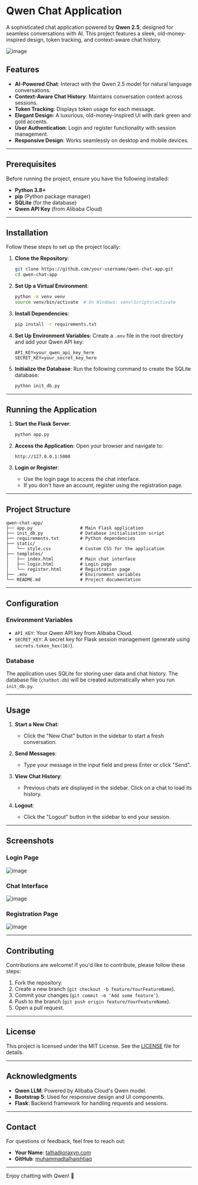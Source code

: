 # Qwen Chat Application

A sophisticated chat application powered by **Qwen 2.5**, designed for seamless conversations with AI. This project features a sleek, old-money-inspired design, token tracking, and context-aware chat history.

![image](https://github.com/user-attachments/assets/3628e312-9ce1-43b9-b15b-c2d25c176178)


## Features

- **AI-Powered Chat**: Interact with the Qwen 2.5 model for natural language conversations.
- **Context-Aware Chat History**: Maintains conversation context across sessions.
- **Token Tracking**: Displays token usage for each message.
- **Elegant Design**: A luxurious, old-money-inspired UI with dark green and gold accents.
- **User Authentication**: Login and register functionality with session management.
- **Responsive Design**: Works seamlessly on desktop and mobile devices.

---

## Prerequisites

Before running the project, ensure you have the following installed:

- **Python 3.8+**
- **pip** (Python package manager)
- **SQLite** (for the database)
- **Qwen API Key** (from Alibaba Cloud)

---

## Installation

Follow these steps to set up the project locally:

1. **Clone the Repository**:
   ```bash
   git clone https://github.com/your-username/qwen-chat-app.git
   cd qwen-chat-app
   ```

2. **Set Up a Virtual Environment**:
   ```bash
   python -m venv venv
   source venv/bin/activate  # On Windows: venv\Scripts\activate
   ```

3. **Install Dependencies**:
   ```bash
   pip install -r requirements.txt
   ```

4. **Set Up Environment Variables**:
   Create a `.env` file in the root directory and add your Qwen API key:
   ```env
   API_KEY=your_qwen_api_key_here
   SECRET_KEY=your_secret_key_here
   ```

5. **Initialize the Database**:
   Run the following command to create the SQLite database:
   ```bash
   python init_db.py
   ```

---

## Running the Application

1. **Start the Flask Server**:
   ```bash
   python app.py
   ```

2. **Access the Application**:
   Open your browser and navigate to:
   ```
   http://127.0.0.1:5000
   ```

3. **Login or Register**:
   - Use the login page to access the chat interface.
   - If you don't have an account, register using the registration page.

---

## Project Structure

```
qwen-chat-app/
├── app.py                  # Main Flask application
├── init_db.py              # Database initialization script
├── requirements.txt        # Python dependencies
├── static/
│   └── style.css           # Custom CSS for the application
├── templates/
│   ├── index.html          # Main chat interface
│   ├── login.html          # Login page
│   └── register.html       # Registration page
├── .env                    # Environment variables
└── README.md               # Project documentation
```

---

## Configuration

### Environment Variables
- `API_KEY`: Your Qwen API key from Alibaba Cloud.
- `SECRET_KEY`: A secret key for Flask session management (generate using `secrets.token_hex(16)`).

### Database
The application uses SQLite for storing user data and chat history. The database file (`chatbot.db`) will be created automatically when you run `init_db.py`.

---

## Usage

1. **Start a New Chat**:
   - Click the "New Chat" button in the sidebar to start a fresh conversation.

2. **Send Messages**:
   - Type your message in the input field and press Enter or click "Send".

3. **View Chat History**:
   - Previous chats are displayed in the sidebar. Click on a chat to load its history.

4. **Logout**:
   - Click the "Logout" button in the sidebar to end your session.

---

## Screenshots

### Login Page
![image](https://github.com/user-attachments/assets/8e838b0b-7445-4738-8f2a-b93d92338e3c)


### Chat Interface
![image](https://github.com/user-attachments/assets/c3c7d7e5-a5b9-4161-afdd-f313b863ec8b)


### Registration Page
![image](https://github.com/user-attachments/assets/711380a0-d845-447f-8a39-e832beb42828)


---

## Contributing

Contributions are welcome! If you'd like to contribute, please follow these steps:

1. Fork the repository.
2. Create a new branch (`git checkout -b feature/YourFeatureName`).
3. Commit your changes (`git commit -m 'Add some feature'`).
4. Push to the branch (`git push origin feature/YourFeatureName`).
5. Open a pull request.

---

## License

This project is licensed under the MIT License. See the [LICENSE](LICENSE) file for details.

---

## Acknowledgments

- **Qwen LLM**: Powered by Alibaba Cloud's Qwen model.
- **Bootstrap 5**: Used for responsive design and UI components.
- **Flask**: Backend framework for handling requests and sessions.

---

## Contact

For questions or feedback, feel free to reach out:

- **Your Name**: [talha@oraxyn.com](mailto:talha@oraxyn.com)
- **GitHub**: [muhammadtalhaishtiaq](https://github.com/muhammadtalhaishtiaq)

---

Enjoy chatting with Qwen! 🚀
